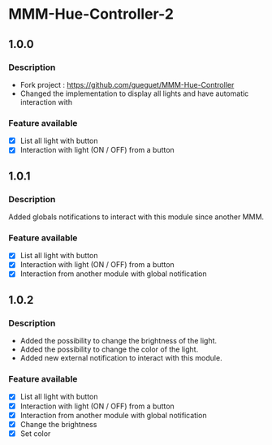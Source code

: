 # MMM-Hue-Controller-2

## 1.0.0

### Description

-   Fork project : https://github.com/gueguet/MMM-Hue-Controller
-   Changed the implementation to display all lights and have automatic interaction with

### Feature available

-   [x] List all light with button
-   [x] Interaction with light (ON / OFF) from a button

## 1.0.1

### Description

Added globals notifications to interact with this module since another MMM.

### Feature available

-   [x] List all light with button
-   [x] Interaction with light (ON / OFF) from a button
-   [x] Interaction from another module with global notification

## 1.0.2

### Description

-   Added the possibility to change the brightness of the light.
-   Added the possibility to change the color of the light.
-   Added new external notification to interact with this module.

### Feature available

-   [x] List all light with button
-   [x] Interaction with light (ON / OFF) from a button
-   [x] Interaction from another module with global notification
-   [x] Change the brightness
-   [x] Set color

